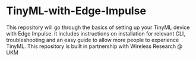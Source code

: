 # TinyML-with-Edge-Impulse
This repository will go through the basics of setting up your TinyML device with Edge Impulse. it includes instructions on installation for relevant CLI, troubleshooting and an easy guide to allow more people to experience TinyML. This repository is built in partnership with Wireless Research @ UKM
